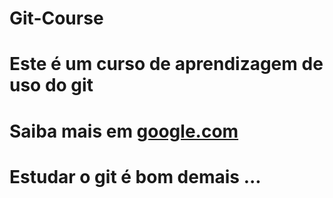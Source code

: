 # Git-Course
# Este é um curso de aprendizagem de uso do git
# Saiba mais em [google.com](http://www.google.com)
# Estudar o git é bom demais ...
